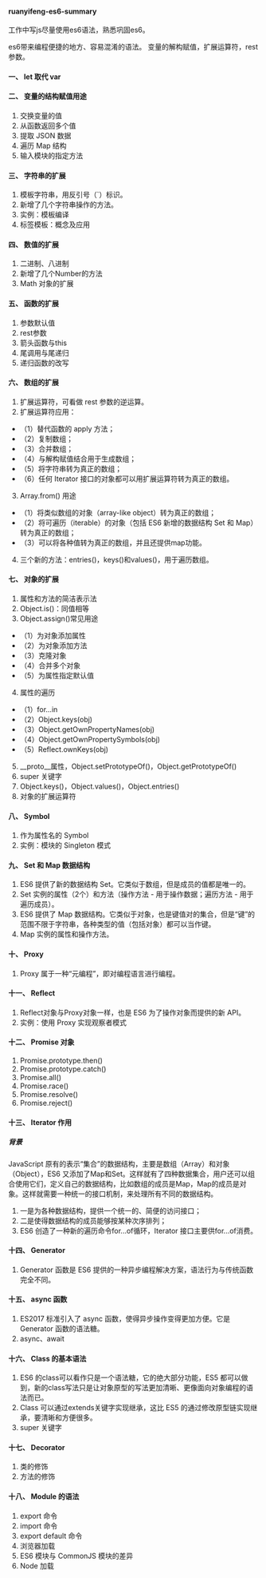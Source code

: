 #### ruanyifeng-es6-summary

工作中写js尽量使用es6语法，熟悉巩固es6。

es6带来编程便捷的地方、容易混淆的语法。
变量的解构赋值，扩展运算符，rest参数。

#### 一、 let 取代 var

#### 二、 变量的结构赋值用途
1. 交换变量的值
2. 从函数返回多个值
3. 提取 JSON 数据
4. 遍历 Map 结构
5. 输入模块的指定方法

#### 三、 字符串的扩展
1. 模板字符串，用反引号（`）标识。
2. 新增了几个字符串操作的方法。
3. 实例：模板编译
4. 标签模板：概念及应用

#### 四、 数值的扩展
1. 二进制、八进制
2. 新增了几个Number的方法
3. Math 对象的扩展

#### 五、 函数的扩展
1. 参数默认值
2. rest参数
3. 箭头函数与this
4. 尾调用与尾递归
5. 递归函数的改写

#### 六、 数组的扩展
1. 扩展运算符，可看做 rest 参数的逆运算。
2. 扩展运算符应用：
* （1）替代函数的 apply 方法；
* （2）复制数组；
* （3）合并数组；
* （4）与解构赋值结合用于生成数组；
* （5）将字符串转为真正的数组；
* （6）任何 Iterator 接口的对象都可以用扩展运算符转为真正的数组。
3. Array.from() 用途
* （1）将类似数组的对象（array-like object）转为真正的数组；
* （2）将可遍历（iterable）的对象（包括 ES6 新增的数据结构 Set 和 Map）转为真正的数组；
* （3）可以将各种值转为真正的数组，并且还提供map功能。
4. 三个新的方法：entries()，keys()和values()，用于遍历数组。

#### 七、 对象的扩展
1. 属性和方法的简洁表示法 
2. Object.is()：同值相等
3. Object.assign()常见用途
* （1）为对象添加属性
* （2）为对象添加方法
* （3）克隆对象
* （4）合并多个对象
* （5）为属性指定默认值
4. 属性的遍历
* （1）for...in
* （2）Object.keys(obj)
* （3）Object.getOwnPropertyNames(obj)
* （4）Object.getOwnPropertySymbols(obj)
* （5）Reflect.ownKeys(obj)
5. __proto__属性，Object.setPrototypeOf()，Object.getPrototypeOf()
6. super 关键字
7. Object.keys()，Object.values()，Object.entries()
8. 对象的扩展运算符

#### 八、 Symbol
1. 作为属性名的 Symbol
2. 实例：模块的 Singleton 模式

#### 九、 Set 和 Map 数据结构
1. ES6 提供了新的数据结构 Set。它类似于数组，但是成员的值都是唯一的。
2. Set 实例的属性（2个）和方法（操作方法 - 用于操作数据；遍历方法 - 用于遍历成员）。
3. ES6 提供了 Map 数据结构。它类似于对象，也是键值对的集合，但是“键”的范围不限于字符串，各种类型的值（包括对象）都可以当作键。
4. Map 实例的属性和操作方法。

#### 十、 Proxy
1. Proxy 属于一种“元编程”，即对编程语言进行编程。

#### 十一、 Reflect
1. Reflect对象与Proxy对象一样，也是 ES6 为了操作对象而提供的新 API。
2. 实例：使用 Proxy 实现观察者模式

#### 十二、 Promise 对象
1. Promise.prototype.then()
2. Promise.prototype.catch()
3. Promise.all()
4. Promise.race()
5. Promise.resolve()
6. Promise.reject()

#### 十三、 Iterator 作用
##### 背景
JavaScript 原有的表示“集合”的数据结构，主要是数组（Array）和对象（Object），ES6 又添加了Map和Set。这样就有了四种数据集合，用户还可以组合使用它们，定义自己的数据结构，比如数组的成员是Map，Map的成员是对象。这样就需要一种统一的接口机制，来处理所有不同的数据结构。
1. 一是为各种数据结构，提供一个统一的、简便的访问接口；
2. 二是使得数据结构的成员能够按某种次序排列；
3. ES6 创造了一种新的遍历命令for...of循环，Iterator 接口主要供for...of消费。

#### 十四、 Generator
1. Generator 函数是 ES6 提供的一种异步编程解决方案，语法行为与传统函数完全不同。

#### 十五、 async 函数
1. ES2017 标准引入了 async 函数，使得异步操作变得更加方便。它是 Generator 函数的语法糖。
2. async、await

#### 十六、 Class 的基本语法
1. ES6 的class可以看作只是一个语法糖，它的绝大部分功能，ES5 都可以做到，新的class写法只是让对象原型的写法更加清晰、更像面向对象编程的语法而已。
2. Class 可以通过extends关键字实现继承，这比 ES5 的通过修改原型链实现继承，要清晰和方便很多。
3. super 关键字

#### 十七、 Decorator
1. 类的修饰
2. 方法的修饰

#### 十八、 Module 的语法
1. export 命令
2. import 命令
3. export default 命令
4. 浏览器加载
5. ES6 模块与 CommonJS 模块的差异
6. Node 加载
